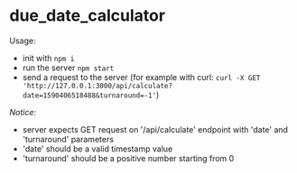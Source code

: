 # due_date_calculator

Usage:
  - init with `npm i`
  - run the server `npm start`
  - send a request to the server (for example with curl: `curl -X GET 'http://127.0.0.1:3000/api/calculate?date=1590406518488&turnaround=-1'`)

*Notice:*
  - server expects GET request on '/api/calculate' endpoint with 'date' and 'turnaround' parameters
  - 'date' should be a valid timestamp value
  - 'turnaround' should be a positive number starting from 0
  
 
